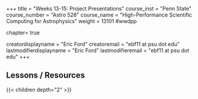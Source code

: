 +++
title = "Weeks 13-15: Project Presentations"
course_inst = "Penn State"
course_number = "Astro 528"
course_name = "High-Performance Scientific Computing for Astrophysics"
weight = 13101  #wwdpp

chapter= true

creatordisplayname = "Eric Ford"
creatoremail = "ebf11 at psu dot edu"
lastmodifierdisplayname = "Eric Ford"
lastmodifieremail = "ebf11 at psu dot edu"
+++

## Lessons / Resources
{{< children depth="2" >}}
